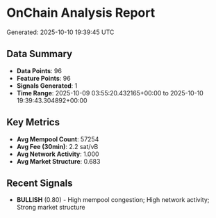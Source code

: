 # OnChain Analysis Report
Generated: 2025-10-10 19:39:45 UTC

## Data Summary
- **Data Points**: 96
- **Feature Points**: 96
- **Signals Generated**: 1
- **Time Range**: 2025-10-09 03:55:20.432165+00:00 to 2025-10-10 19:39:43.304892+00:00

## Key Metrics
- **Avg Mempool Count**: 57254
- **Avg Fee (30min)**: 2.2 sat/vB
- **Avg Network Activity**: 1.000
- **Avg Market Structure**: 0.683

## Recent Signals
- **BULLISH** (0.80) - High mempool congestion; High network activity; Strong market structure
